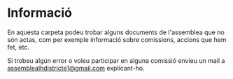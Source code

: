 
# Informació

En aquesta carpeta podeu trobar alguns documents de l'assemblea que no són actas, com per exemple informació sobre comissions, accions que hem fet, etc.

Si trobeu algún error o voleu participar en alguna comissió envieu un mail a [assemblealhdistricte1@gmail.com](mailto:assemblealhdistricte1@gmail.com) explicant-ho.
